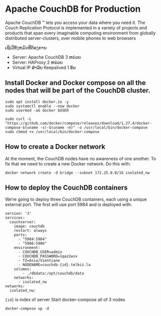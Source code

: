 # Apache CouchDB for Production
Apache CouchDB ™ lets you access your data where you need it. The Couch Replication Protocol is implemented in a variety of projects and products that span every imaginable computing environment from globally distributed server-clusters, over mobile phones to web browsers

ເຊີເວີທັງຫມົດທີ່ຕ້ອງການ
- Server: Apache CouchDB 3 ຫນ່ວຍ
- Server: HAProxy 2 ຫນ່ວຍ
- Virtual IP ສຳລັບ Keepalived 1 ອັນ

## Install Docker and Docker compose on all the nodes that will be part of the CouchDB cluster.
```
sudo apt install docker.io -y
sudo systemctl enable --now docker
sudo usermod -aG docker $USER
```
```
sudo curl -L "https://github.com/docker/compose/releases/download/1.27.4/docker-compose-$(uname -s)-$(uname -m)" -o /usr/local/bin/docker-compose
sudo chmod +x /usr/local/bin/docker-compose
```
## How to create a Docker network
At the moment, the CouchDB nodes have no awareness of one another. To fix that we need to create a new Docker network. Do this with:
```
docker network create -d bridge --subnet 172.25.0.0/16 isolated_nw
```
## How to deploy the CouchDB containers
We’re going to deploy three CouchDB containers, each using a unique external port. The first will use port 5984 and is deployed with:
```
version: '3'       
services:
  couchserver:     
    image: couchdb 
    restart: always
    ports:
      - "5984:5984"
      - "5986:5986"
    environment:
      - COUCHDB_USER=admin
      - COUCHDB_PASSWORD=1qaz2wsx
      - TZ=Asia/Vientiane
      - NODENAME=couchdb-{id}.telbiz.la
    volumes:
        - ./dbdata:/opt/couchdb/data
    networks:
      - isolated_nw
networks:
  isolated_nw:
```

`{id}` is index of server
Start docker-compose all of 3 nodes
```
docker-compose up -d
```

